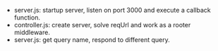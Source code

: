 
* server.js: startup server, listen on port 3000 and execute a callback function.
* controller.js: create server, solve reqUrl and work as a rooter middleware.
* server.js: get query name, respond to different query.